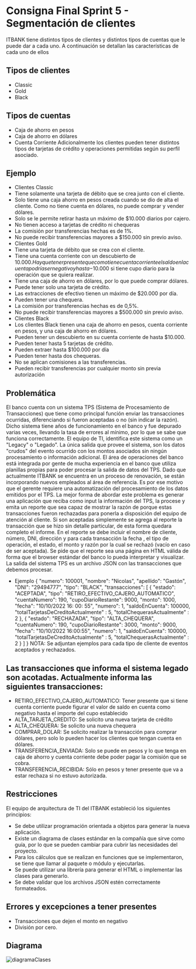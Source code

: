 # Consigna Final Sprint 5 - Segmentación de clientes

ITBANK tiene distintos tipos de clientes y distintos tipos de cuentas que le puede dar
a cada uno. A continuación se detallan las características de cada uno de ellos
## Tipos de clientes
* Classic
* Gold
* Black
## Tipos de cuentas
* Caja de ahorro en pesos
* Caja de ahorro en dólares
* Cuenta Corriente
Adicionalmente los clientes pueden tener distintos tipos de tarjetas de crédito y
operaciones permitidas según su perfil asociado.
## Ejemplo
* Clientes Classic
* Tiene solamente una tarjeta de débito que se crea junto con el cliente.
* Solo tiene una caja ahorro en pesos creada cuando se dio de alta el cliente.
Como no tiene cuenta en dólares, no puede comprar y vender dólares.
* Solo se le permite retirar hasta un máximo de $10.000 diarios por cajero.
* No tienen acceso a tarjetas de crédito ni chequeras
* La comisión por transferencias hechas es de 1%.
* No puede recibir transferencias mayores a $150.000 sin previo aviso.
* Clientes Gold
* Tiene una tarjeta de débito que se crea con el cliente.
* Tiene una cuenta corriente con un descubierto de $10.000. Hay que tener
presente que como tiene cuenta corriente el saldo en la cuenta podría ser
negativo y hasta -$10.000 si tiene cupo diario para la operación que se
quiera realizar.
* Tiene una caja de ahorro en dólares, por lo que puede comprar dólares.
* Puede tener solo una tarjeta de crédito.
* Las extracciones de efectivo tienen un máximo de $20.000 por día.
* Pueden tener una chequera.
* La comisión por transferencias hechas es de 0,5%.
* No puede recibir transferencias mayores a $500.000 sin previo aviso.
* Clientes Black
* Los clientes Black tienen una caja de ahorro en pesos, cuenta corriente en
pesos, y una caja de ahorro en dólares.
* Pueden tener un descubierto en su cuenta corriente de hasta $10.000.
* Pueden tener hasta 5 tarjetas de crédito.
* Pueden extraer hasta $100.000 por día
* Pueden tener hasta dos chequeras.
* No se aplican comisiones a las transferencias.
* Pueden recibir transferencias por cualquier monto sin previa autorización
## Problemática
El banco cuenta con un sistema TPS (Sistema de Procesamiento de Transacciones)
que tiene como principal función enviar las transacciones ocurridas, diferenciando
si fueron aceptadas o no (sin indicar la razón). Dicho sistema tiene años de
funcionamiento en el banco y fue depurado varias veces, llevando la tasa de
errores al mínimo, por lo que se sabe que funciona correctamente. El equipo de TI,
identifica este sistema como un "Legacy" o "Legado". La única salida que provee el
sistema, son los datos "crudos" del evento ocurrido con los montos asociados sin
ningún procesamiento o información adicional.
El área de operaciones del banco está integrada por gente de mucha experiencia
en el banco que utiliza planillas propias para poder procesar la salida de datos del
TPS. Dado que actualmente ITBANK se encuentra en un proceso de renovación, se
están incorporando nuevos empleados al área de referencia. Es por ese motivo que
el gerente requiere una automatización del procesamiento de los datos emitidos
por el TPS. La mejor forma de abordar este problema es generar una aplicación
que reciba como input la información del TPS, la procese y emita un reporte que 
sea capaz de mostrar la razón de porque estas transacciones fueron rechazadas
para ponerla a disposición del equipo de atención al cliente. Si son aceptadas
simplemente se agrega al reporte la transacción que se hizo sin detalle particular,
de esta forma quedara completo el informe.
En el reporte se debe incluir el nombre de cliente, número, DNI, dirección y para
cada transacción la fecha , el tipo de operación, el estado, el monto y razón por la
cual se rechazó (vacío en caso de ser aceptada).
Se pide que el reporte sea una página en HTML válida de forma que el browser
estándar del banco lo pueda interpretar y visualizar.
La salida del sistema TPS es un archivo JSON con las transacciones que debemos
procesar.
* Ejemplo
{
 "numero": 100001,
 "nombre": "Nicolas",
 "apellido": "Gastón",
 "DNI": "29494777",
 "tipo": "BLACK",
 "transacciones": [
 {
 "estado": "ACEPTADA",
 "tipo": "RETIRO_EFECTIVO_CAJERO_AUTOMATICO",
 "cuentaNumero": 190,
 "cupoDiarioRestante": 9000,
 "monto": 1000,
 "fecha": "10/10/2022 16: 00: 55",
 "numero": 1,
 "saldoEnCuenta": 100000,
 "totalTarjetasDeCreditoActualmente" : 5,
 "totalChequerasActualmente" : 2
 },
 {
 "estado": "RECHAZADA",
 "tipo": "ALTA_CHEQUERA",
 "cuentaNumero": 190,
 "cupoDiarioRestante": 3000,
 "monto": 9000,
 "fecha": "10/10/2022 16:00:55",
 "numero": 1,
 "saldoEnCuenta": 100000,
 "totalTarjetasDeCreditoActualmente" : 5,
 "totalChequerasActualmente" : 2
 }
 ]
}
NOTA: Se adjuntan ejemplos para cada tipo de cliente de eventos aceptados y
rechazados.

## Las transacciones que informa el sistema legado son acotadas. Actualmente informa las siguientes transacciones:

* RETIRO_EFECTIVO_CAJERO_AUTOMATICO: Tener presente que si tiene
cuenta corriente puede figurar el valor de saldo en cuenta como negativo
hasta el importe del cupo establecido
* ALTA_TARJETA_CREDITO: Se solicito una nueva tarjeta de crédito
* ALTA_CHEQUERA: Se solicito una nueva chequera
* COMPRAR_DOLAR: Se solicito realizar la transacción para comprar
dólares, pero solo lo pueden hacer los clientes que tengan cuenta en
dólares.
* TRANSFERENCIA_ENVIADA: Solo se puede en pesos y lo que tenga en caja
de ahorro y cuenta corriente debe poder pagar la comisión que se cobra.
* TRANSFERENCIA_RECIBIDA: Sólo en pesos y tener presente que va a estar
rechaza si no estuvo autorizada.
## Restricciones
El equipo de arquitectura de TI del ITBANK estableció los siguientes principios:
* Se debe utilizar programación orientada a objetos para generar la nueva
aplicación.
* Existe un diagrama de clases estándar en la compañía que sirve como guía,
por lo que se pueden cambiar para cubrir las necesidades del proyecto.
* Para los cálculos que se realizan en funciones que se implementaron, se
tiene que llamar al paquete o módulo y ejecutarlas.
* Se puede utilizar una librería para generar el HTML o implementar las
clases para generarlo.
* Se debe validar que los archivos JSON estén correctamente formateados.
## Errores y excepciones a tener presentes
* Transacciones que dejen el monto en negativo
* División por cero.
## Diagrama
![diagramaClases](https://user-images.githubusercontent.com/105433665/178548104-a5fee1f5-fd62-4f90-a4b4-e87245390a8a.png)
